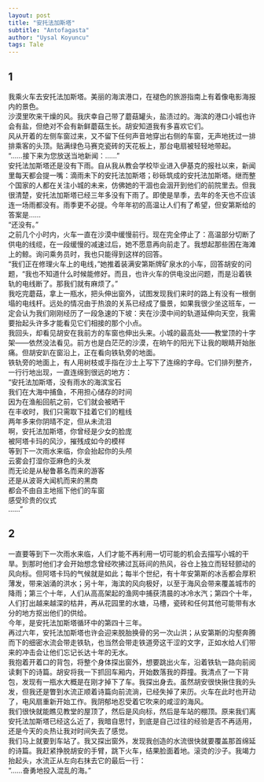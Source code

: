 ```yaml
---
layout: post
title: "安托法加斯塔"
subtitle: "Antofagasta"
author: "Uysal Koyuncu"
tags: Tale
---
```


## 1

我乘火车去安托法加斯塔。美丽的海滨港口，在褪色的旅游指南上有着像电影海报内的景色。  
沙漠里吹来干燥的风。我庆幸自己带了蘑菇罐头，盐渍过的。海滨的港口小城也许会有盐，但绝对不会有新鲜蘑菇生长。胡安知道我有多喜欢它们。  
风从开着的左侧车窗过来，又不留下任何声音地穿出右侧的车窗，无声地抚过一排排乘客的头顶。贴满绿色马赛克瓷砖的天花板上，那台电扇被轻轻地带起。  
“……接下来为您放送当地新闻：……”  
安托法加斯塔还是没有下雨。自从我从教会学校毕业进入伊基克的报社以来，新闻里每天都会提一嘴：滴雨未下的安托法加斯塔；砂砾筑成的安托法加斯塔。继而整个国家的人都在关注小城的未来，仿佛她的干涸也会洇开到他们的前院里去。但我很清楚，安托法加斯塔已经三年多没有下雨了。即使是旱季，去年的冬天也不应该连一场雨都没有。雨季更不必提。今年年初的高温让人们有了希望，但安第斯给的答案是……  
“还没有。”  
之前几个小时内，火车一直在沙漠中缓慢前行。现在完全停止了：高温部分切断了供电的线缆，在一段缓慢的减速过后，她不愿意再向前走了。我想起那些困在海滩上的鲸。询问乘务员时，我也只能得到这样的回答。  
“我们正在修理火车上的电线，”她推着装满安第斯牌矿泉水的小车，回答胡安的问题，“我也不知道什么时候能修好。而且，也许火车的供电没出问题，而是沿着铁轨的电线断了。那我们就有麻烦了。”  
我吃完蘑菇，拿上一瓶水，把头伸出窗外，试图发现我们来时的路上有没有一根倒塌的电线杆。远处的情况由于热浪的关系已经成了蜃景，如果我很少坐这班车，一定会认为我们刚刚经历了一段急速的下坡：夹在沙漠中间的轨道延伸向天空，我需要抬起头许多才能看见它们相接的那个小点。  
我回头，却看见胡安在我前方的车窗也伸出头来。小城的最高处——教堂顶的十字架——依然没法看见。前方也是白茫茫的沙漠，在晌午的阳光下让我的眼睛开始胀痛。但胡安趴在窗沿上，正在看向铁轨旁的地面。  
铁轨旁的地面上，有人用树枝或手指在沙土上写下了连绵的字母。它们排列整齐，一行行地出现，一直连绵到很远的地方：  
“安托法加斯塔，没有雨水的海滨宝石  
我们在大海中捕鱼，不用担心储存的时间  
因为在渔船回航之前，它们就会被晒干  
在丰收时，我们只需取下挂着它们的粗线  
两年多来你阴晴不定，但从未流泪  
啊，安托法加斯塔，你曾经是少女的脸庞  
被阿塔卡玛的风沙，摧残成如今的模样  
等到下一次雨水来临，你会抬起你的头颅  
云雾会打湿你亚麻色的头发  
而无论是从秘鲁慕名而来的游客  
还是从波哥大闻机而来的黑商  
都会不由自主地摇下他们的车窗  
感受珍贵的仪式  
……”

## 2

一直要等到下一次雨水来临，人们才能不再利用一切可能的机会去描写小城的干旱。到那时他们才会开始想念曾经吹拂过瓦砾间的热风，谷仓上独立而轻轻颤动的风向标。但阿塔卡玛的气候就是如此；每半个世纪，有十年安第斯的冰舌都会厚积薄发，带来汹涌的洪水；另十年，海滨的风向极好，以至于海风会带来覆盖城市的降雨；第三个十年，人们从高高架起的渔网中捕获清晨的冰冷水汽；第四个十年，人们打出越来越深的枯井，再从花园里的水塘，马槽，瓷砖和任何其他可能带有水分的地方抠出他们的供给。  
今年，是安托法加斯塔循环中的第四十三年。  
再过六年，安托法加斯塔也许会迎来脱胎换骨的另一次山洪；从安第斯的沟壑奔腾而下的细密水流会带走铁轨，也当然会带走铁道旁这干涩的文字，正如水给人们带来的冲击会让他们忘记长达十年的无水。  
我抱着开着口的背包，将整个身体探出窗外，想要跳出火车，沿着铁轨一路向前阅读剩下的诗篇。胡安将我一下抓回车厢内，开始数落我的莽撞。我清点了一下背包，发现有一瓶水大概是在刚才掉下了车。我探出身去。虽然胡安很快揪住我的头发，但我还是瞥到水流正顺着诗篇向前流淌，已经失掉了来历。火车在此时也开动了，电风扇重新开始工作。我阴郁地忍受着它吹来的咸涩的海风。  
我们很快就能瞧见教堂的屋顶了，然后是风向标，然后是车站的棚顶。原来我们离安托法加斯塔已经这么近了，我暗自思忖，到底是自己过往的经验是否不再适用，还是今天的炎热让我对时间失去了感觉。  
我们马上就要到车站了。我又探出窗外，发现我创造的水流很快就要覆盖那首绵延的诗篇。我赶紧挣脱胡安的手臂，跳下火车，结果脸面着地。滚烫的沙子。我竭力抬起头，水流正从左向右抹去它的最后一行：  
“……奋勇地投入混乱的海。”
